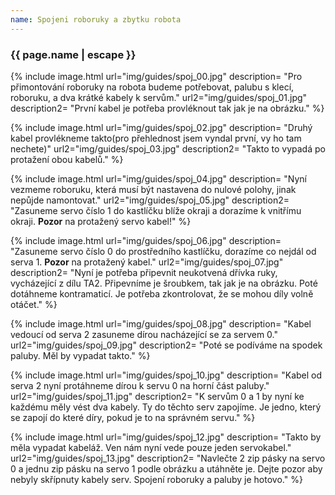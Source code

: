 ```yaml
---
name: Spojeni roboruky a zbytku robota
---
```

### {{ page.name | escape }}

{% include image.html 
    url="img/guides/spoj_00.jpg" 
    description=
        "Pro přimontování roboruky na robota budeme potřebovat, palubu s klecí, roboruku, a dva krátké kabely k servům."
    url2="img/guides/spoj_01.jpg" 
    description2=
        "První kabel je potřeba provléknout tak jak je na obrázku." 
 %}
 
{% include image.html 
    url="img/guides/spoj_02.jpg" 
    description=
        "Druhý kabel provlékneme takto(pro přehlednost jsem vyndal první, vy ho tam nechete)"
    url2="img/guides/spoj_03.jpg" 
    description2=
        "Takto to vypadá po protažení obou kabelů." 
 %}
 
{% include image.html 
    url="img/guides/spoj_04.jpg" 
    description=
        "Nyní vezmeme roboruku, která musí být nastavena do nulové polohy, jinak nepůjde  namontovat."
    url2="img/guides/spoj_05.jpg" 
    description2=
        "Zasuneme servo číslo 1 do kastlíčku blíže okraji a dorazíme k vnitřímu okraji. **Pozor** na protažený servo kabel!" 
 %}
 
{% include image.html 
    url="img/guides/spoj_06.jpg" 
    description=
        "Zasuneme servo číslo 0 do prostředního kastlíčku, dorazíme co nejdál od serva 1. **Pozor** na protažený kabel."
    url2="img/guides/spoj_07.jpg" 
    description2=
        "Nyní je potřeba připevnit neukotvená dřívka ruky, vycházející z dílu TA2. Připevníme je šroubkem, tak jak je na obrázku. Poté dotáhneme kontramaticí. Je potřeba zkontrolovat, že se mohou díly volně otáčet." 
 %}
 
{% include image.html 
    url="img/guides/spoj_08.jpg" 
    description=
        "Kabel vedoucí od serva 2 zasuneme dírou nacházející se za servem 0."
    url2="img/guides/spoj_09.jpg" 
    description2=
        "Poté se podíváme na spodek paluby. Měl by vypadat takto." 
 %}
 
{% include image.html 
    url="img/guides/spoj_10.jpg" 
    description=
        "Kabel od serva 2 nyní protáhneme dírou k servu 0 na horní část paluby."
    url2="img/guides/spoj_11.jpg" 
    description2=
        "K servům 0 a 1 by nyní ke každému měly vést dva kabely. Ty do těchto serv zapojíme. Je jedno, který se zapojí do které díry, pokud je to na správném servu."
 %}
 
{% include image.html 
    url="img/guides/spoj_12.jpg" 
    description=
        "Takto by měla vypadat kabeláž. Ven nám nyní vede pouze jeden servokabel."
    url2="img/guides/spoj_13.jpg" 
    description2=
        "Navlečte 2 zip pásky na servo 0 a jednu zip pásku na servo 1 podle obrázku a utáhněte je. Dejte pozor aby nebyly skřípnuty kabely serv. Spojení roboruky a paluby je hotovo." 
 %}
